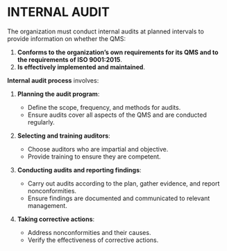 # INTERNAL AUDIT

The organization must conduct internal audits at planned intervals to provide information on whether the QMS:

1. **Conforms to the organization’s own requirements for its QMS and to the requirements of ISO 9001:2015**.
2. **Is effectively implemented and maintained**.

**Internal audit process** involves:

1. **Planning the audit program**:
   - Define the scope, frequency, and methods for audits.
   - Ensure audits cover all aspects of the QMS and are conducted regularly.

2. **Selecting and training auditors**:
   - Choose auditors who are impartial and objective.
   - Provide training to ensure they are competent.

3. **Conducting audits and reporting findings**:
   - Carry out audits according to the plan, gather evidence, and report nonconformities.
   - Ensure findings are documented and communicated to relevant management.

4. **Taking corrective actions**:
   - Address nonconformities and their causes.
   - Verify the effectiveness of corrective actions.

